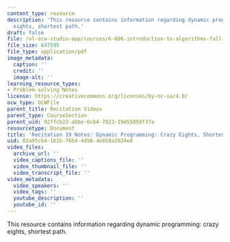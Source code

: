 ```yaml
---
content_type: resource
description: 'This resource contains information regarding dynamic programming: crazy
  eights, shortest path.'
draft: false
file: /ol-ocw-studio-app/courses/6-006-introduction-to-algorithms-fall-2011/82a95cb4161b76b44d984e658a3924ed_MIT6_006F11_rec19.pdf
file_size: 647595
file_type: application/pdf
image_metadata:
  caption: ''
  credit: ''
  image-alt: ''
learning_resource_types:
- Problem-solving Notes
license: https://creativecommons.org/licenses/by-nc-sa/4.0/
ocw_type: OCWFile
parent_title: Recitation Videos
parent_type: CourseSection
parent_uid: 92ffcb23-abbe-6cb4-7823-19d55858f37a
resourcetype: Document
title: 'Recitation 19 Notes: Dynamic Programming: Crazy Eights, Shortest Path'
uid: 82a95cb4-161b-76b4-4d98-4e658a3924ed
video_files:
  archive_url: ''
  video_captions_file: ''
  video_thumbnail_file: ''
  video_transcript_file: ''
video_metadata:
  video_speakers: ''
  video_tags: ''
  youtube_description: ''
  youtube_id: ''
---
```

This resource contains information regarding dynamic programming: crazy eights, shortest path.